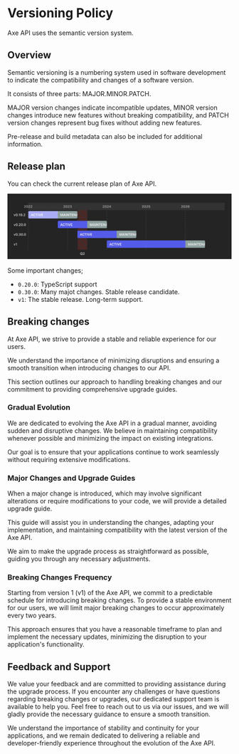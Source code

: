 # Versioning Policy

Axe API uses the semantic version system.

## Overview

Semantic versioning is a numbering system used in software development to indicate the compatibility and changes of a software version.

It consists of three parts: MAJOR.MINOR.PATCH.

MAJOR version changes indicate incompatible updates, MINOR version changes introduce new features without breaking compatibility, and PATCH version changes represent bug fixes without adding new features.

Pre-release and build metadata can also be included for additional information.

## Release plan

You can check the current release plan of Axe API.

![Axe API Release plan](./release-plan.jpg)

Some important changes;

- `0.20.0`: TypeScript support
- `0.30.0`: Many majot changes. Stable release candidate.
- `v1`: The stable release. Long-term support.

## Breaking changes

At Axe API, we strive to provide a stable and reliable experience for our users.

We understand the importance of minimizing disruptions and ensuring a smooth transition when introducing changes to our API.

This section outlines our approach to handling breaking changes and our commitment to providing comprehensive upgrade guides.

### Gradual Evolution

We are dedicated to evolving the Axe API in a gradual manner, avoiding sudden and disruptive changes. We believe in maintaining compatibility whenever possible and minimizing the impact on existing integrations.

Our goal is to ensure that your applications continue to work seamlessly without requiring extensive modifications.

### Major Changes and Upgrade Guides

When a major change is introduced, which may involve significant alterations or require modifications to your code, we will provide a detailed upgrade guide.

This guide will assist you in understanding the changes, adapting your implementation, and maintaining compatibility with the latest version of the Axe API.

We aim to make the upgrade process as straightforward as possible, guiding you through any necessary adjustments.

### Breaking Changes Frequency

Starting from version 1 (v1) of the Axe API, we commit to a predictable schedule for introducing breaking changes. To provide a stable environment for our users, we will limit major breaking changes to occur approximately every two years.

This approach ensures that you have a reasonable timeframe to plan and implement the necessary updates, minimizing the disruption to your application's functionality.

## Feedback and Support

We value your feedback and are committed to providing assistance during the upgrade process. If you encounter any challenges or have questions regarding breaking changes or upgrades, our dedicated support team is available to help you. Feel free to reach out to us via our issues, and we will gladly provide the necessary guidance to ensure a smooth transition.

We understand the importance of stability and continuity for your applications, and we remain dedicated to delivering a reliable and developer-friendly experience throughout the evolution of the Axe API.
